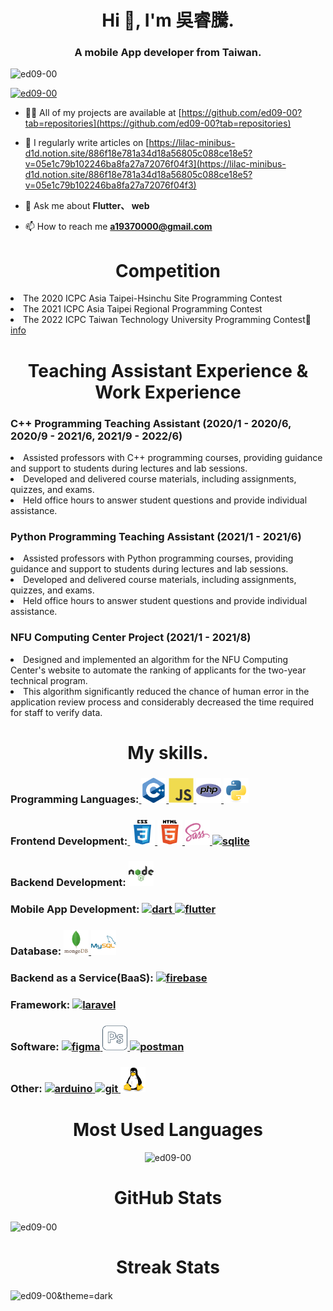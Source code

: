 <h1 align="center">Hi 👋, I'm 吳睿騰.</h1>
<h3 align="center">A mobile App developer from Taiwan.</h3>

<p align="left"> <img src="https://komarev.com/ghpvc/?username=ed09-00&label=Profile%20views&color=0e75b6&style=flat" alt="ed09-00" /> </p>

<p align="left"> <a href="https://github.com/ryo-ma/github-profile-trophy"><img src="https://github-profile-trophy.vercel.app/?username=ed09-00" alt="ed09-00" /></a> </p>

- 👨‍💻 All of my projects are available at [https://github.com/ed09-00?tab=repositories](https://github.com/ed09-00?tab=repositories)

- 📝 I regularly write articles on [https://lilac-minibus-d1d.notion.site/886f18e781a34d18a56805c088ce18e5?v=05e1c79b102246ba8fa27a72076f04f3](https://lilac-minibus-d1d.notion.site/886f18e781a34d18a56805c088ce18e5?v=05e1c79b102246ba8fa27a72076f04f3)

- 💬 Ask me about **Flutter、 web**

- 📫 How to reach me **a19370000@gmail.com**

<h1 align="center">Competition</h1>
<li>The 2020 ICPC Asia Taipei-Hsinchu Site Programming Contest</li>
<li>The 2021 ICPC Asia Taipei Regional Programming Contest</li>
<li>The 2022 ICPC Taiwan Technology University Programming Contest🥈 <a href="https://csie.nfu.edu.tw/news/ID/102">info</a></li>

<h1 align="center">Teaching Assistant Experience & Work Experience </h1>
<h3>C++ Programming Teaching Assistant (2020/1 - 2020/6, 2020/9 - 2021/6, 2021/9 - 2022/6)</h3>
<li>Assisted professors with C++ programming courses, providing guidance and support to students during lectures and lab sessions.</li>
<li>Developed and delivered course materials, including assignments, quizzes, and exams.</li>
<li>Held office hours to answer student questions and provide individual assistance.</li>




<h3>Python Programming Teaching Assistant (2021/1 - 2021/6)</h3>
<li>Assisted professors with Python programming courses, providing guidance and support to students during lectures and lab sessions.</li>
<li>Developed and delivered course materials, including assignments, quizzes, and exams.</li>
<li>Held office hours to answer student questions and provide individual assistance.</li>

<h3>NFU Computing Center Project (2021/1 - 2021/8)</h3>
<li>Designed and implemented an algorithm for the NFU Computing Center's website to automate the ranking of applicants for the two-year technical program.</li>
<li>This algorithm significantly reduced the chance of human error in the application review process and considerably decreased the time required for staff to verify data.</li>


<h1 align="center">My skills.</h1>
<div>
<h3 >Programming Languages:<a href="https://www.w3schools.com/cpp/" target="_blank" rel="noreferrer"> <img src="https://raw.githubusercontent.com/devicons/devicon/master/icons/cplusplus/cplusplus-original.svg" alt="cplusplus" width="40" height="40"/> </a> <a href="https://developer.mozilla.org/en-US/docs/Web/JavaScript" target="_blank" rel="noreferrer"> <img src="https://raw.githubusercontent.com/devicons/devicon/master/icons/javascript/javascript-original.svg" alt="javascript" width="40" height="40"/> </a> <a href="https://www.php.net" target="_blank" rel="noreferrer"> <img src="https://raw.githubusercontent.com/devicons/devicon/master/icons/php/php-original.svg" alt="php" width="40" height="40"/> </a><a href="https://www.python.org" target="_blank" rel="noreferrer"> <img src="https://raw.githubusercontent.com/devicons/devicon/master/icons/python/python-original.svg" alt="python" width="40" height="40"/> </a></h3>
</div>

<div>
<h3>Frontend Development:<a href="https://www.w3schools.com/css/" target="_blank" rel="noreferrer"> <img src="https://raw.githubusercontent.com/devicons/devicon/master/icons/css3/css3-original-wordmark.svg" alt="css3" width="40" height="40"/> </a> <a href="https://www.w3.org/html/" target="_blank" rel="noreferrer"> <img src="https://raw.githubusercontent.com/devicons/devicon/master/icons/html5/html5-original-wordmark.svg" alt="html5" width="40" height="40"/> </a> <a href="https://sass-lang.com" target="_blank" rel="noreferrer"> <img src="https://raw.githubusercontent.com/devicons/devicon/master/icons/sass/sass-original.svg" alt="sass" width="40" height="40"/> </a><a href="https://www.sqlite.org/" target="_blank" rel="noreferrer"> <img src="https://www.vectorlogo.zone/logos/sqlite/sqlite-icon.svg" alt="sqlite" width="40" height="40"/> </a></h3>
</div>

<div>
<h3>Backend Development:
  <a href="https://nodejs.org" target="_blank" rel="noreferrer"> <img src="https://raw.githubusercontent.com/devicons/devicon/master/icons/nodejs/nodejs-original-wordmark.svg" alt="nodejs" width="40" height="40"/> </a></h3>
</div>

<div >
<h3>Mobile App Development:
  <a href="https://dart.dev" target="_blank" rel="noreferrer"> <img src="https://www.vectorlogo.zone/logos/dartlang/dartlang-icon.svg" alt="dart" width="40" height="40"/> </a> <a href="https://flutter.dev" target="_blank" rel="noreferrer"> <img src="https://www.vectorlogo.zone/logos/flutterio/flutterio-icon.svg" alt="flutter" width="40" height="40"/> </a></h3>
</div>


<div >
<h3>Database:
   <a href="https://www.mongodb.com/" target="_blank" rel="noreferrer"> <img src="https://raw.githubusercontent.com/devicons/devicon/master/icons/mongodb/mongodb-original-wordmark.svg" alt="mongodb" width="40" height="40"/> </a> <a href="https://www.mysql.com/" target="_blank" rel="noreferrer"> <img src="https://raw.githubusercontent.com/devicons/devicon/master/icons/mysql/mysql-original-wordmark.svg" alt="mysql" width="40" height="40"/> </a></h3>
</div>

<div>
<h3>Backend as a Service(BaaS):
  <a href="https://firebase.google.com/" target="_blank" rel="noreferrer"> <img src="https://www.vectorlogo.zone/logos/firebase/firebase-icon.svg" alt="firebase" width="40" height="40"/> </a> </h3>
</div>
  
<div>
<h3>Framework:
  <a href="https://laravel.com/" target="_blank" rel="noreferrer"> <img src="https://github.com/laravel/art/blob/master/laravel-logo.png" alt="laravel" width="40" height="40"/> </a></h3>
</div>

<div >
<h3>Software:
   <a href="https://www.figma.com/" target="_blank" rel="noreferrer"> <img src="https://www.vectorlogo.zone/logos/figma/figma-icon.svg" alt="figma" width="40" height="40"/> </a><a href="https://www.photoshop.com/en" target="_blank" rel="noreferrer"> <img src="https://raw.githubusercontent.com/devicons/devicon/master/icons/photoshop/photoshop-line.svg" alt="photoshop" width="40" height="40"/> </a> <a href="https://postman.com" target="_blank" rel="noreferrer"> <img src="https://www.vectorlogo.zone/logos/getpostman/getpostman-icon.svg" alt="postman" width="40" height="40"/> </a></h3>
</div>

<div >
<h3>Other:
  <a href="https://www.arduino.cc/" target="_blank" rel="noreferrer"> <img src="https://cdn.worldvectorlogo.com/logos/arduino-1.svg" alt="arduino" width="40" height="40"/> </a><a href="https://git-scm.com/" target="_blank" rel="noreferrer"> <img src="https://www.vectorlogo.zone/logos/git-scm/git-scm-icon.svg" alt="git" width="40" height="40"/> </a> <a href="https://www.linux.org/" target="_blank" rel="noreferrer"> <img src="https://raw.githubusercontent.com/devicons/devicon/master/icons/linux/linux-original.svg" alt="linux" width="40" height="40"/> </a></h3>
</div>

<h1 align="center">Most Used Languages</h1>
<div>
  <center><img  src="https://github-readme-stats.vercel.app/api/top-langs?username=ed09-00&show_icons=true&locale=en&layout=compact&theme=dark" alt="ed09-00" /></center>
</div>

<h1 align="center">GitHub Stats</h1>
<div>
  <img align="center" src="https://github-readme-stats.vercel.app/api?username=ed09-00&show_icons=true&locale=en&theme=dark" alt="ed09-00" />
</div>

<h1 align="center">Streak Stats</h1>
<div>
  <img align="center" src="https://github-readme-streak-stats.herokuapp.com/?user=ed09-00&" alt="ed09-00&theme=dark" />
</div>
